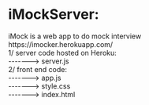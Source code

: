 # iMockServer:
<div>iMock is a web app to do mock interview</div>
https://imocker.herokuapp.com/
<div>1/ server code hosted on Heroku:</div>
<div>-------> server.js</div>
<div>2/ front end code:</div>
<div>-------> app.js</div>
<div>-------> style.css</div>
<div>-------> index.html</div>
